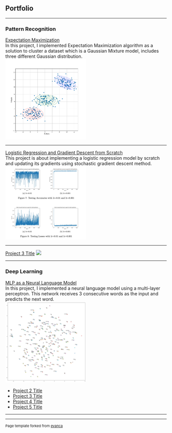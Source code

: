 <!-- Google tag (gtag.js) -->
<script async src="https://www.googletagmanager.com/gtag/js?id=G-TLK47QPQQP"></script>
<script>
  window.dataLayer = window.dataLayer || [];
  function gtag(){dataLayer.push(arguments);}
  gtag('js', new Date());

  gtag('config', 'G-TLK47QPQQP');
</script>

## Portfolio

---

### Pattern Recognition
[Expectation Maximization](/expectation_maximization)
<br/>
In this project, I implemented Expectation Maximization algorithm as a solution to cluster a dataset which is a Gaussian Mixture model, includes three different Gaussian distribution.
<br/>
<img src="images/pr_hw2_final.png" width="50%" height="50%"/>

---
[Logistic Regression and Gradient Descent from Scratch](/log_res)
<br/>
This project is about implementing a logistic regression model by scratch and updating its gradients using stochastic gradient descent method.
<br/>
<img src="images/pr3_hw_accuracies.jpg" width="50%" height="50%"/>

---
[Project 3 Title](http://example.com/)
<img src="images/dummy_thumbnail.jpg?raw=true"/>

---

### Deep Learning

[MLP as a Neural Language Model](/mlp_language)
<br/>
In this project, I implemented a neural language model using a multi-layer perceptron. This network receives 3 consecutive words as the input and predicts the next word.
<br/>
<img src="images/tsne_plot.png" width="50%" height="50%"/>

- [Project 2 Title](http://example.com/)
- [Project 3 Title](http://example.com/)
- [Project 4 Title](http://example.com/)
- [Project 5 Title](http://example.com/)

---




---
<p style="font-size:11px">Page template forked from <a href="https://github.com/evanca/quick-portfolio">evanca</a></p>
<!-- Remove above link if you don't want to attibute -->
